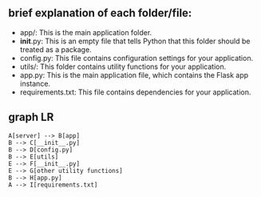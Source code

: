 ## brief explanation of each folder/file:
* app/: This is the main application folder.
* __init__.py: This is an empty file that tells Python that this folder should be treated as a package.
* config.py: This file contains configuration settings for your application.
* utils/: This folder contains utility functions for your application.
* app.py: This is the main application file, which contains the Flask app instance.
* requirements.txt: This file contains dependencies for your application.

## graph LR
    A[server] --> B[app]
    B --> C[__init__.py]
    B --> D[config.py]
    B --> E[utils]
    E --> F[__init__.py]
    E --> G[other utility functions]
    B --> H[app.py]
    A --> I[requirements.txt]